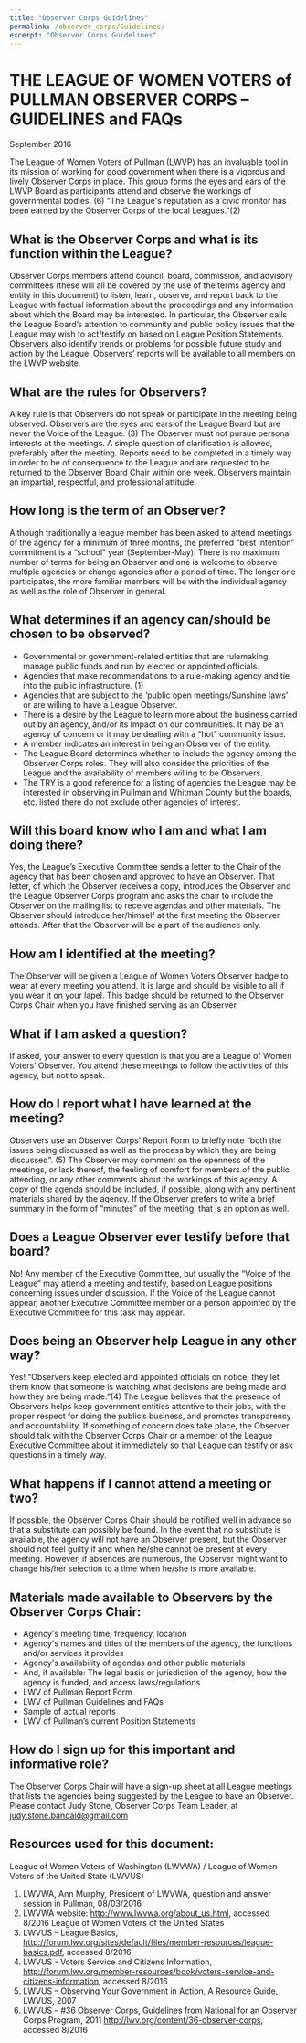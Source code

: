 ```yaml
---
title: "Observer Corps Guidelines"
permalink: /observer_corps/Guidelines/
excerpt: "Observer Corps Guidelines"
---
```


# THE LEAGUE OF WOMEN VOTERS of PULLMAN OBSERVER CORPS – GUIDELINES and FAQs
September 2016

The League of Women Voters of Pullman (LWVP) has an invaluable tool in its mission of working for good government when there is a vigorous and lively Observer Corps in place. This group forms the eyes and ears of the LWVP Board as participants attend and observe the workings of governmental bodies. (6) “The
League's reputation as a civic monitor has been earned by the Observer Corps of the local Leagues.”(2)

## What is the Observer Corps and what is its function within the League?
Observer Corps members attend council, board, commission, and advisory committees (these will all be covered by the use of the terms agency and entity in this document) to listen, learn, observe, and report back to the League with factual information about the proceedings and any information about which the Board may be interested. In particular, the Observer calls the League Board’s attention to community and public policy issues that the League may wish to act/testify on based on League Position Statements. Observers also identify trends or problems for possible future study and action by the League. Observers’ reports will be available to all members on the LWVP website.

## What are the rules for Observers?
A key rule is that Observers do not speak or participate in the meeting being observed. Observers are the eyes and ears of the League Board but are never the Voice of the League. (3)
The Observer must not pursue personal interests at the meetings. A simple question of clarification is allowed, preferably after the meeting.
Reports need to be completed in a timely way in order to be of consequence to the League and are requested to be returned to the Observer Board Chair within one week.
Observers maintain an impartial, respectful, and professional attitude.

## How long is the term of an Observer?
Although traditionally a league member has been asked to attend meetings of the agency for a minimum of three months, the preferred “best intention” commitment is a “school” year (September-May). There is no maximum number of terms for being an Observer and one is welcome to observe multiple agencies or change agencies after a period of time. The longer one participates, the more familiar members will be with the individual agency as well as the role of Observer in general.

## What determines if an agency can/should be chosen to be observed?
* Governmental or government-related entities that are rulemaking, manage public funds and run by elected or appointed officials.
* Agencies that make recommendations to a rule-making agency and tie into the public infrastructure. (1)
* Agencies that are subject to the ‘public open meetings/Sunshine laws’ or are willing to have a League Observer.
* There is a desire by the League to learn more about the business carried out by an agency, and/or its impact on our communities. It may be an agency of concern or it may be dealing with a “hot” community issue.
* A member indicates an interest in being an Observer of the entity.
* The League Board determines whether to include the agency among the Observer Corps roles. They will also consider the priorities of the League and the availability of members willing to be Observers.
* The TRY is a good reference for a listing of agencies the League may be interested in observing in Pullman and Whitman County but the boards, etc. listed there do not exclude other agencies of interest.

## Will this board know who I am and what I am doing there?
Yes, the League’s Executive Committee sends a letter to the Chair of the agency that has been chosen and approved to have an Observer. That letter, of which the Observer receives a copy, introduces the Observer and the League Observer Corps program and asks the chair to include the Observer on the mailing list to receive agendas and other materials. The Observer should introduce her/himself at the first meeting the Observer attends. After that the Observer will be a part of the audience only.

## How am I identified at the meeting?
The Observer will be given a League of Women Voters Observer badge to wear at every meeting you attend. It is large and should be visible to all if you wear it on your lapel. This badge should be returned to the Observer Corps Chair when you have finished serving as an Observer.

## What if I am asked a question?
If asked, your answer to every question is that you are a League of Women Voters’ Observer. You attend these meetings to follow the activities of this agency, but not to speak.

## How do I report what I have learned at the meeting?
Observers use an Observer Corps’ Report Form to briefly note “both the issues being discussed as well as the process by which they are being discussed”. (5) The Observer may comment on the openness of the meetings, or lack thereof, the feeling of comfort for members of the public attending, or any other comments about the workings of this agency. A copy of the agenda should be included, if possible, along with any pertinent materials shared by the agency. If the Observer prefers to write a brief summary in the form of “minutes” of the meeting, that is an option as well.

## Does a League Observer ever testify before that board?
No! Any member of the Executive Committee, but usually the “Voice of the League” may attend a meeting and testify, based on League positions concerning issues under discussion. If the Voice of the League cannot appear, another Executive Committee member or a person appointed by the Executive Committee for this task may appear.

## Does being an Observer help League in any other way?
Yes! “Observers keep elected and appointed officials on notice; they let them know that someone is watching what decisions are being made and how they are being made.”(4) The League believes that the presence of Observers helps keep government entities attentive to their jobs, with the proper respect for doing the public’s business, and promotes transparency and accountability. If something of concern does take place, the Observer should talk with the Observer Corps Chair or a member of the League Executive Committee about it immediately so that League can testify or ask questions in a timely way.

## What happens if I cannot attend a meeting or two?
If possible, the Observer Corps Chair should be notified well in advance so that a substitute can possibly be found. In the event that no substitute is available, the agency will not have an Observer present, but the Observer should not feel guilty if and when he/she cannot be present at every meeting. However, if absences are numerous, the Observer might want to change his/her selection to a time when he/she is more available.

## Materials made available to Observers by the Observer Corps Chair:

* Agency's meeting time, frequency, location
* Agency's names and titles of the members of the agency, the functions and/or services it provides
* Agency's availability of agendas and other public materials
* And, if available: The legal basis or jurisdiction of the agency, how the agency is funded, and access laws/regulations
* LWV of Pullman Report Form
* LWV of Pullman Guidelines and FAQs
* Sample of actual reports
* LWV of Pullman’s current Position Statements

## How do I sign up for this important and informative role?
The Observer Corps Chair will have a sign-up sheet at all League meetings that lists the agencies being suggested by the League to have an Observer.
Please contact Judy Stone, Observer Corps Team Leader, at judy.stone.bandaid@gmail.com

## Resources used for this document:
League of Women Voters of Washington (LWVWA) / League of Women Voters of the United State (LWVUS)
1.	LWVWA, Ann Murphy, President of LWVWA, question and answer session in Pullman, 08/03/2016
2.	LWVWA website: http://www.lwvwa.org/about_us.html, accessed 8/2016
League of Women Voters of the United States
3.	LWVUS – League Basics, http://forum.lwv.org/sites/default/files/member-resources/league-basics.pdf,
accessed 8/2016.
4.	LWVUS - Voters Service and Citizens Information, http://forum.lwv.org/member-resources/book/voters-service-and-citizens-information, accessed 8/2016
5.	LWVUS – Observing Your Government in Action, A Resource Guide, LWVUS, 2007
6.	LWVUS – #36 Observer Corps, Guidelines from National for an Observer Corps Program, 2011
http://lwv.org/content/36-observer-corps, accessed 8/2016

